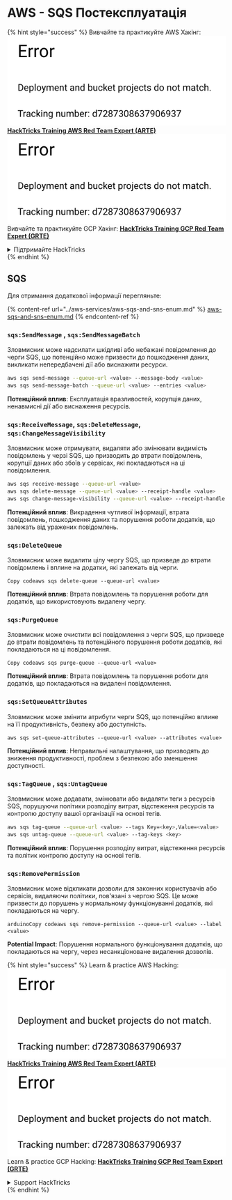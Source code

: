 # AWS - SQS Постексплуатація

{% hint style="success" %}
Вивчайте та практикуйте AWS Хакінг:<img src="../../../.gitbook/assets/image (1) (1).png" alt="" data-size="line">[**HackTricks Training AWS Red Team Expert (ARTE)**](https://training.hacktricks.xyz/courses/arte)<img src="../../../.gitbook/assets/image (1) (1).png" alt="" data-size="line">\
Вивчайте та практикуйте GCP Хакінг: <img src="../../../.gitbook/assets/image (2).png" alt="" data-size="line">[**HackTricks Training GCP Red Team Expert (GRTE)**<img src="../../../.gitbook/assets/image (2).png" alt="" data-size="line">](https://training.hacktricks.xyz/courses/grte)

<details>

<summary>Підтримайте HackTricks</summary>

* Перевірте [**плани підписки**](https://github.com/sponsors/carlospolop)!
* **Приєднуйтесь до** 💬 [**групи Discord**](https://discord.gg/hRep4RUj7f) або [**групи Telegram**](https://t.me/peass) або **слідкуйте** за нами в **Twitter** 🐦 [**@hacktricks\_live**](https://twitter.com/hacktricks\_live)**.**
* **Діліться хакерськими трюками, надсилаючи PR до** [**HackTricks**](https://github.com/carlospolop/hacktricks) та [**HackTricks Cloud**](https://github.com/carlospolop/hacktricks-cloud) репозиторіїв на github.

</details>
{% endhint %}

## SQS

Для отримання додаткової інформації перегляньте:

{% content-ref url="../aws-services/aws-sqs-and-sns-enum.md" %}
[aws-sqs-and-sns-enum.md](../aws-services/aws-sqs-and-sns-enum.md)
{% endcontent-ref %}

### `sqs:SendMessage` , `sqs:SendMessageBatch`

Зловмисник може надсилати шкідливі або небажані повідомлення до черги SQS, що потенційно може призвести до пошкодження даних, викликати непередбачені дії або виснажити ресурси.
```bash
aws sqs send-message --queue-url <value> --message-body <value>
aws sqs send-message-batch --queue-url <value> --entries <value>
```
**Потенційний вплив**: Експлуатація вразливостей, корупція даних, ненавмисні дії або виснаження ресурсів.

### `sqs:ReceiveMessage`, `sqs:DeleteMessage`, `sqs:ChangeMessageVisibility`

Зловмисник може отримувати, видаляти або змінювати видимість повідомлень у черзі SQS, що призводить до втрати повідомлень, корупції даних або збоїв у сервісах, які покладаються на ці повідомлення.
```bash
aws sqs receive-message --queue-url <value>
aws sqs delete-message --queue-url <value> --receipt-handle <value>
aws sqs change-message-visibility --queue-url <value> --receipt-handle <value> --visibility-timeout <value>
```
**Потенційний вплив**: Викрадення чутливої інформації, втрата повідомлень, пошкодження даних та порушення роботи додатків, що залежать від уражених повідомлень.

### `sqs:DeleteQueue`

Зловмисник може видалити цілу чергу SQS, що призведе до втрати повідомлень і вплине на додатки, які залежать від черги.
```arduino
Copy codeaws sqs delete-queue --queue-url <value>
```
**Потенційний вплив**: Втрата повідомлень та порушення роботи для додатків, що використовують видалену чергу.

### `sqs:PurgeQueue`

Зловмисник може очистити всі повідомлення з черги SQS, що призведе до втрати повідомлень та потенційного порушення роботи додатків, які покладаються на ці повідомлення.
```arduino
Copy codeaws sqs purge-queue --queue-url <value>
```
**Потенційний вплив**: Втрата повідомлень та порушення роботи для додатків, що покладаються на видалені повідомлення.

### `sqs:SetQueueAttributes`

Зловмисник може змінити атрибути черги SQS, що потенційно вплине на її продуктивність, безпеку або доступність.
```arduino
aws sqs set-queue-attributes --queue-url <value> --attributes <value>
```
**Потенційний вплив**: Неправильні налаштування, що призводять до зниження продуктивності, проблем з безпекою або зменшення доступності.

### `sqs:TagQueue` , `sqs:UntagQueue`

Зловмисник може додавати, змінювати або видаляти теги з ресурсів SQS, порушуючи політики розподілу витрат, відстеження ресурсів та контролю доступу вашої організації на основі тегів.
```bash
aws sqs tag-queue --queue-url <value> --tags Key=<key>,Value=<value>
aws sqs untag-queue --queue-url <value> --tag-keys <key>
```
**Потенційний вплив**: Порушення розподілу витрат, відстеження ресурсів та політик контролю доступу на основі тегів.

### `sqs:RemovePermission`

Зловмисник може відкликати дозволи для законних користувачів або сервісів, видаляючи політики, пов'язані з чергою SQS. Це може призвести до порушень у нормальному функціонуванні додатків, які покладаються на чергу.
```arduino
arduinoCopy codeaws sqs remove-permission --queue-url <value> --label <value>
```
**Potential Impact**: Порушення нормального функціонування додатків, що покладаються на чергу, через несанкціоноване видалення дозволів.

{% hint style="success" %}
Learn & practice AWS Hacking:<img src="../../../.gitbook/assets/image (1) (1).png" alt="" data-size="line">[**HackTricks Training AWS Red Team Expert (ARTE)**](https://training.hacktricks.xyz/courses/arte)<img src="../../../.gitbook/assets/image (1) (1).png" alt="" data-size="line">\
Learn & practice GCP Hacking: <img src="../../../.gitbook/assets/image (2).png" alt="" data-size="line">[**HackTricks Training GCP Red Team Expert (GRTE)**<img src="../../../.gitbook/assets/image (2).png" alt="" data-size="line">](https://training.hacktricks.xyz/courses/grte)

<details>

<summary>Support HackTricks</summary>

* Check the [**subscription plans**](https://github.com/sponsors/carlospolop)!
* **Join the** 💬 [**Discord group**](https://discord.gg/hRep4RUj7f) or the [**telegram group**](https://t.me/peass) or **follow** us on **Twitter** 🐦 [**@hacktricks\_live**](https://twitter.com/hacktricks\_live)**.**
* **Share hacking tricks by submitting PRs to the** [**HackTricks**](https://github.com/carlospolop/hacktricks) and [**HackTricks Cloud**](https://github.com/carlospolop/hacktricks-cloud) github repos.

</details>
{% endhint %}
